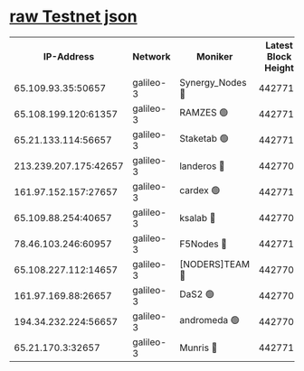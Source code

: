 [raw Testnet json](https://rpc-check.androt.stavr.tech/androt/rpcandrot_result.json)
=

<table><tr><th>IP-Address</th><th>Network</th><th>Moniker</th><th>Latest Block Height</th><th>Earliest Block Height</th><th>Catching Up</th><th>Tx Index</th><th>Voting Power</th><th>Scan Time</th></tr><tr><td>65.109.93.35:50657</td><td>galileo-3</td><td>Synergy_Nodes 🔴</td><td>4427712</td><td>0</td><td>False</td><td>on</td><td>960605</td><td>2023-12-29T10:18:11.210470640UTC</td></tr><tr><td>65.108.199.120:61357</td><td>galileo-3</td><td>RAMZES 🟢</td><td>4427710</td><td>1</td><td>False</td><td>on</td><td>0</td><td>2023-12-29T10:17:57.672849660UTC</td></tr><tr><td>65.21.133.114:56657</td><td>galileo-3</td><td>Staketab 🟢</td><td>4427712</td><td>90001</td><td>False</td><td>on</td><td>0</td><td>2023-12-29T10:18:12.195354846UTC</td></tr><tr><td>213.239.207.175:42657</td><td>galileo-3</td><td>landeros 🔴</td><td>4427708</td><td>2642001</td><td>False</td><td>on</td><td>73</td><td>2023-12-29T10:17:45.628612928UTC</td></tr><tr><td>161.97.152.157:27657</td><td>galileo-3</td><td>cardex 🟢</td><td>4427712</td><td>2945323</td><td>False</td><td>on</td><td>0</td><td>2023-12-29T10:18:11.530520795UTC</td></tr><tr><td>65.109.88.254:40657</td><td>galileo-3</td><td>ksalab 🔴</td><td>4427709</td><td>3000356</td><td>False</td><td>on</td><td>31618</td><td>2023-12-29T10:17:53.143204185UTC</td></tr><tr><td>78.46.103.246:60957</td><td>galileo-3</td><td>F5Nodes 🔴</td><td>4427712</td><td>3057001</td><td>False</td><td>off</td><td>24</td><td>2023-12-29T10:18:11.776753932UTC</td></tr><tr><td>65.108.227.112:14657</td><td>galileo-3</td><td>[NODERS]TEAM 🔴</td><td>4427708</td><td>3176323</td><td>False</td><td>on</td><td>959621</td><td>2023-12-29T10:17:45.984879499UTC</td></tr><tr><td>161.97.169.88:26657</td><td>galileo-3</td><td>DaS2 🟢</td><td>4427709</td><td>4326001</td><td>False</td><td>on</td><td>0</td><td>2023-12-29T10:17:52.817262655UTC</td></tr><tr><td>194.34.232.224:56657</td><td>galileo-3</td><td>andromeda 🟢</td><td>4427709</td><td>4327708</td><td>False</td><td>off</td><td>0</td><td>2023-12-29T10:17:52.466663479UTC</td></tr><tr><td>65.21.170.3:32657</td><td>galileo-3</td><td>Munris 🔴</td><td>4427710</td><td>4327710</td><td>False</td><td>off</td><td>416</td><td>2023-12-29T10:18:02.725574852UTC</td></tr></table>
